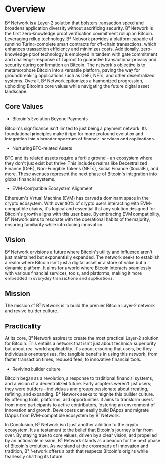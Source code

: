 # Overview

B² Network is a Layer-2 solution that bolsters transaction speed and broadens application diversity without sacrificing security. B² Network is the first zero-knowledge proof verification commitment rollup on Bitcoin. Leveraging rollup technology, B² Network provides a platform capable of running Turing-complete smart contracts for off-chain transactions, which enhances transaction efficiency and minimizes costs. Additionally, zero-knowledge proof technology is employed in tandem with gate commitment and challenge-response of Taproot to guarantee transactional privacy and security during confirmation on Bitcoin. The network's objective is to metamorphose Bitcoin into a versatile platform, paving the way for groundbreaking applications such as DeFi, NFTs, and other decentralized systems. Overall, B² Network epitomizes a harmonized progression, upholding Bitcoin’s core values while navigating the future digital asset landscape.

## Core Values

- Bitcoin's Evolution Beyond Payments

Bitcoin's significance isn't limited to just being a payment network. Its foundational principles make it ripe for more profound evolution and integration into a broader spectrum of financial services and applications.

- Nurturing BTC-related Assets

BTC and its related assets require a fertile ground - an ecosystem where they don't just exist but thrive. This includes realms like Decentralized Finance (DeFi), Non-Fungible Tokens (NFTs), Social Finance (SocialFi), and more. These avenues represent the next phase of Bitcoin's integration into global financial systems.

- EVM-Compatible Ecosystem Alignment

Ethereum's Virtual Machine (EVM) has carved a dominant space in the crypto ecosystem. With over 90\% of crypto users interacting with EVM-compatible chains, it's logical and essential that any solution designed for Bitcoin's growth aligns with this user base. By embracing EVM compatibility, B² Network aims to resonate with the operational habits of the majority, ensuring familiarity while introducing innovation.

## Vision

B² Network envisions a future where Bitcoin's utility and influence aren't just maintained but exponentially expanded. The network seeks to establish a realm where Bitcoin isn't just a digital asset or a store of value but a dynamic platform. It aims for a world where Bitcoin interacts seamlessly with various financial services, tools, and platforms, making it more embedded in everyday transactions and applications.

## Mission

The mission of B² Network is to build the premier Bitcoin Layer-2 network and revive builder culture.

## Practicality

At its core, B² Network aspires to create the most practical Layer-2 solution for Bitcoin. This entails a network that isn't just about technical superiority but about real-world applicability. It's about ensuring that users, be they individuals or enterprises, find tangible benefits in using this network, from faster transaction times, reduced fees, to innovative financial tools.

- Reviving builder culture

Bitcoin began as a revolution, a response to traditional financial systems, and a vision of a decentralized future. Early adopters weren't just users; they were builders - individuals and groups passionate about creating, refining, and expanding. B² Network seeks to reignite this builder culture. By offering tools, platforms, and opportunities, it aims to transform users from mere participants to active contributors, fostering an environment of innovation and growth. Developers can easily build DApps and migrate DApps from EVM-compatible ecosystem by B² Network.



In Conclusion, B² Network isn't just another addition to the crypto ecosystem.  It's a testament to the belief that Bitcoin's journey is far from over. By staying true to core values, driven by a clear vision, and propelled by an actionable mission, B² Network stands as a beacon for the next phase of Bitcoin's evolution. As we stand at the crossroads of innovation and tradition, B² Network offers a path that respects Bitcoin's origins while fearlessly charting its future.